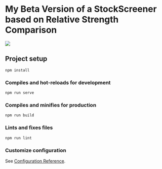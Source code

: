 # My Beta Version of a StockScreener based on Relative Strength Comparison

![](https://github.com/PrymeTyme/RelativeStrengthScreener/blob/main/src/assets/betaApp2.gif)
## Project setup
```
npm install
```

### Compiles and hot-reloads for development
```
npm run serve
```

### Compiles and minifies for production
```
npm run build
```

### Lints and fixes files
```
npm run lint
```

### Customize configuration
See [Configuration Reference](https://cli.vuejs.org/config/).
